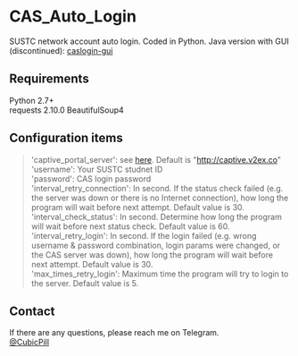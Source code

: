 # CAS_Auto_Login
SUSTC network account auto login. Coded in Python. 
Java version with GUI (discontinued): [caslogin-gui](https://github.com/CubicPill/caslogin-gui)
## Requirements
Python 2.7+    
requests 2.10.0
BeautifulSoup4

## Configuration items

>'captive_portal_server': see [here](https://www.noisyfox.cn/45.html). Default is "http://captive.v2ex.co"
'username': Your SUSTC studnet ID   
'password': CAS login password  
'interval_retry_connection': In second. If the status check failed (e.g. the server was down or there is no Internet connection), how long the program will wait before next attempt. Default value is 30.  
'interval_check_status':  In second. Determine how long the program will wait before next status check. Default value is 60.  
'interval_retry_login':  In second. If the login failed (e.g. wrong username & password combination, login params were changed, or the CAS server was down), how long the program will wait before next attempt. Default value is 30.  
'max_times_retry_login': Maximum time the program will try to login to the server. Default value is 5.

## Contact
If there are any questions, please reach me on Telegram.   
[@CubicPill](https://www.telegram.me/CubicPill)